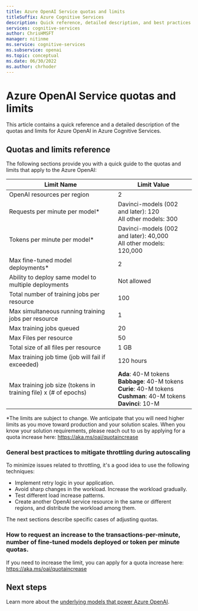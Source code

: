 ```yaml
---
title: Azure OpenAI Service quotas and limits
titleSuffix: Azure Cognitive Services
description: Quick reference, detailed description, and best practices on the quotas and limits for the OpenAI service in Azure Cognitive Services.
services: cognitive-services
author: ChrisHMSFT
manager: nitinme
ms.service: cognitive-services
ms.subservice: openai
ms.topic: conceptual
ms.date: 06/30/2022
ms.author: chrhoder
---
```


# Azure OpenAI Service quotas and limits

This article contains a quick reference and a detailed description of the quotas and limits for Azure OpenAI in Azure Cognitive Services.

## Quotas and limits reference

The following sections provide you with a quick guide to the quotas and limits that apply to the Azure OpenAI:

| Limit Name | Limit Value |
|--|--|
| OpenAI resources per region | 2 | 
| Requests per minute per model* | Davinci-models (002 and later): 120  <br> All other models: 300 |
| Tokens per minute per model* | Davinci-models (002 and later): 40,000  <br> All other models: 120,000 |
| Max fine-tuned model deployments* | 2 |
| Ability to deploy same model to multiple deployments | Not allowed |
| Total number of training jobs per resource | 100 |
| Max simultaneous running training jobs per resource | 1 |
| Max training jobs queued | 20 | 
| Max Files per resource | 50 |
| Total size of all files per resource | 1 GB | 
| Max training job time (job will fail if exceeded) | 120 hours |
| Max training job size (tokens in training file) x (# of epochs) | **Ada**: 40-M tokens <br> **Babbage**: 40-M tokens <br> **Curie**: 40-M tokens <br> **Cushman**: 40-M tokens <br> **Davinci**: 10-M |

*The limits are subject to change. We anticipate that you will need higher limits as you move toward production and your solution scales. When you know your solution requirements, please reach out to us by applying for a quota increase here: <https://aka.ms/oai/quotaincrease>

### General best practices to mitigate throttling during autoscaling

To minimize issues related to throttling, it's a good idea to use the following techniques:

- Implement retry logic in your application.
- Avoid sharp changes in the workload. Increase the workload gradually.
- Test different load increase patterns.
- Create another OpenAI service resource in the same or different regions, and distribute the workload among them.

The next sections describe specific cases of adjusting quotas.

### How to request an increase to the transactions-per-minute,  number of fine-tuned models deployed or token per minute quotas.

If you need to increase the limit, you can apply for a quota increase here: <https://aka.ms/oai/quotaincrease>

## Next steps

Learn more about the [underlying models that power Azure OpenAI](./concepts/models.md).
